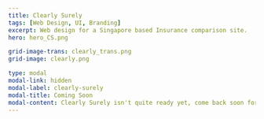 ```yaml
---
title: Clearly Surely
tags: [Web Design, UI, Branding]
excerpt: Web design for a Singapore based Insurance comparison site.
hero: hero_CS.png

grid-image-trans: clearly_trans.png
grid-image: clearly.png

type: modal
modal-link: hidden
modal-label: clearly-surely
modal-title: Coming Soon
modal-content: Clearly Surely isn't quite ready yet, come back soon for an update.
---
```


